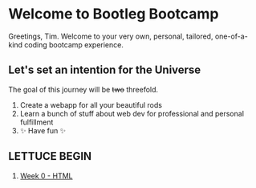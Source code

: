# Welcome to Bootleg Bootcamp

Greetings, Tim. Welcome to your very own, personal, tailored, one-of-a-kind coding bootcamp experience.

## Let's set an intention for the Universe

The goal of this journey will be ~~two~~ threefold.

1. Create a webapp for all your beautiful rods
2. Learn a bunch of stuff about web dev for professional and personal fulfillment
3. ✨ Have fun ✨

## LETTUCE BEGIN

1. [Week 0 - HTML](./week_0_html/index.md)